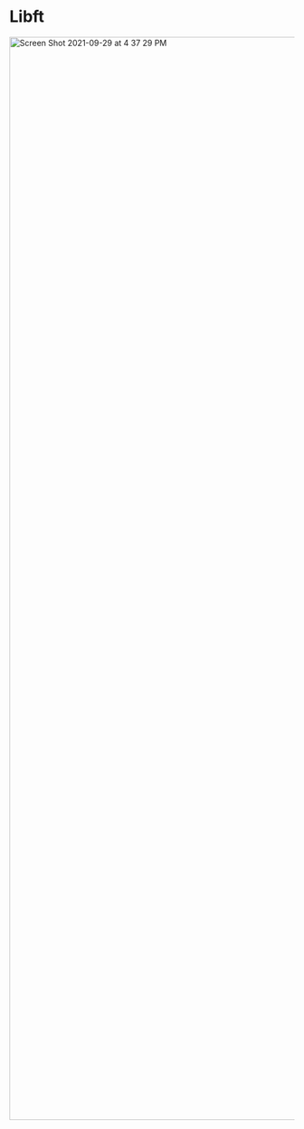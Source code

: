 # Libft
<img width="1914" alt="Screen Shot 2021-09-29 at 4 37 29 PM" src="https://user-images.githubusercontent.com/58959408/135222374-f35ff7a5-b4d5-4d96-89a7-9d8b94cd3ba4.png">
